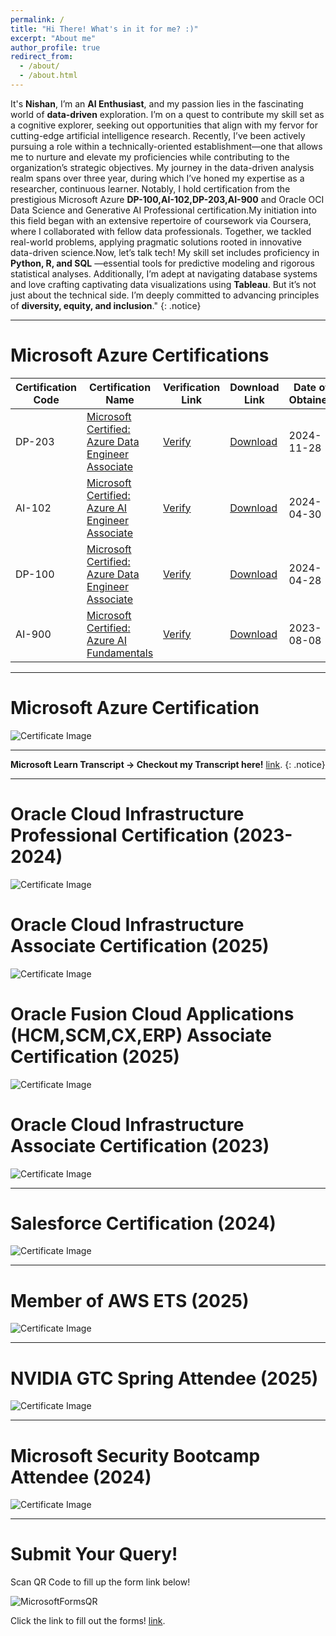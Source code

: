 ```yaml
---
permalink: /
title: "Hi There! What's in it for me? :)"
excerpt: "About me"
author_profile: true
redirect_from: 
  - /about/
  - /about.html
---
```

It's **Nishan**, I’m an **AI Enthusiast**, and my passion lies in the fascinating world of **data-driven** exploration. I’m on a quest to contribute my skill set as a cognitive explorer, seeking out opportunities that align with my fervor for cutting-edge artificial intelligence research. Recently, I’ve been actively pursuing a role within a technically-oriented establishment—one that allows me to nurture and elevate my proficiencies while contributing to the organization’s strategic objectives. My journey in the data-driven analysis realm spans over three year, during which I’ve honed my expertise as a researcher, continuous learner. Notably, I hold certification from the prestigious Microsoft Azure **DP-100,AI-102,DP-203,AI-900** and Oracle OCI Data Science and Generative AI Professional certification.My initiation into this field began with an extensive repertoire of coursework via Coursera, where I collaborated with fellow data professionals. Together, we tackled real-world problems, applying pragmatic solutions rooted in innovative data-driven science.Now, let’s talk tech! My skill set includes proficiency in **Python, R, and SQL** —essential tools for predictive modeling and rigorous statistical analyses. Additionally, I’m adept at navigating database systems and love crafting captivating data visualizations using **Tableau**. But it’s not just about the technical side. I’m deeply committed to advancing principles of **diversity, equity, and inclusion**."
{: .notice}

---
# Microsoft Azure Certifications

| Certification Code | Certification Name | Verification Link | Download Link | Date of Obtained | Date of Expiration | Organization | Exam Provider |
|------|--------------------|-------------------|---------------|---------------|-----------------|--------------|--------|
| DP-203 | [Microsoft Certified: Azure Data Engineer Associate](https://learn.microsoft.com/en-us/users/smgazzaliarafatnishan-4645/credentials/cc036a4b7affc9ae) | [Verify](https://learn.microsoft.com/en-us/users/smgazzaliarafatnishan-4645/credentials/cc036a4b7affc9ae) | [Download](/files/microsoft/microsft_azure_data_engineer_associate_dp_203_certificate.png) | 2024-11-28 | 2025-11-28 | Microsoft | Online Proctored by PearsonVUE |
| AI-102| [Microsoft Certified: Azure AI Engineer Associate](https://learn.microsoft.com/en-us/users/SMGazzaliArafatNishan-4645/credentials/CAB2713E62F9049A) | [Verify](https://learn.microsoft.com/en-us/users/smgazzaliarafatnishan-4645/credentials/cab2713e62f9049a) | [Download](/files/microsoft/microsft_azure_ai_engineer_associate_ai_102_certificate.png) | 2024-04-30 | 2026-04-30 | Microsoft | Online Proctored by PearsonVUE |
| DP-100 | [Microsoft Certified: Azure Data Engineer Associate](https://learn.microsoft.com/en-us/users/smgazzaliarafatnishan-4645/credentials/a2c48d4c8739efa2) | [Verify](https://learn.microsoft.com/en-us/users/smgazzaliarafatnishan-4645/credentials/a2c48d4c8739efa2) | [Download](/files/microsoft/microsft_azure_data_engineer_associate_dp_203_certificate.png) | 2024-04-28 | 2026-04-28 | Microsoft | Online Proctored by PearsonVUE |
| AI-900 | [Microsoft Certified: Azure AI Fundamentals](https://learn.microsoft.com/en-us/users/smgazzaliarafatnishan-4645/credentials/26e51c20de6defe8) | [Verify](https://learn.microsoft.com/en-us/users/smgazzaliarafatnishan-4645/credentials/26e51c20de6defe8) | [Download](/files/microsoft/microsoft_azure_ai_fundamentals_ai_900_certificate.png) | 2023-08-08| Unlimited | Microsoft | Online Proctored by PearsonVUE |



---
# Microsoft Azure Certification
![Certificate Image](/files/microsoft/microsoft_cert_merge.png)

---
**Microsoft Learn Transcript -> Checkout my Transcript here!** [link](https://learn.microsoft.com/en-us/users/smgazzaliarafatnishan-4645/transcript/d5y6ghp168eyero "Microsoft Learn Transcript").
{: .notice}

---
# Oracle Cloud Infrastructure Professional Certification (2023-2024)
![Certificate Image](/files/oracle/oci_professional_certification.png)

# Oracle Cloud Infrastructure Associate Certification (2025)
![Certificate Image](/files/oracle/oci_2025_associate_cert.png)

# Oracle Fusion Cloud Applications (HCM,SCM,CX,ERP) Associate Certification (2025)
![Certificate Image](/files/oracle/oracle_fusion_cloud_applications_2025_associate_cert_hcm_erp_cx_scm.png)

# Oracle Cloud Infrastructure Associate Certification (2023)
![Certificate Image](/files/oracle/oci_2023_foundation_associate_certifications.png)

---
# Salesforce Certification (2024)
![Certificate Image](/files/salesforce/Badge_SF-Certified_AI-Associate.png)

---
# Member of AWS ETS (2025)
![Certificate Image](/files/aws/aws_ets_membership.png)

---
# NVIDIA GTC Spring Attendee (2025)
![Certificate Image](/files/nvidia/nvidia_gtc_attendee.jpg)

---
# Microsoft Security Bootcamp Attendee (2024)
![Certificate Image](/files/microsoft/microsoft_security_bootcamp_2024_attendee.png)

---
# Submit Your Query!
Scan QR Code to fill up the form link below!

![MicrosoftFormsQR](/files/qr/qr.png)

Click the link to fill out the forms!
[link](https://forms.office.com/r/1S5HQET81s "Fillout Microsoft Forms!").





